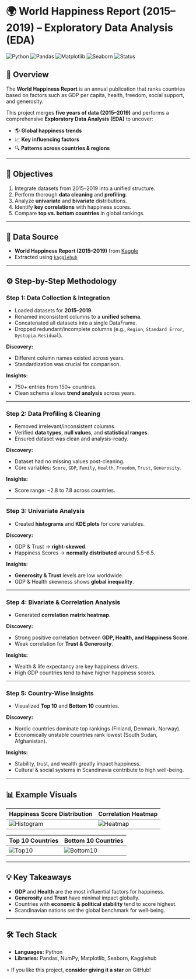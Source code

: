 # 🌍 World Happiness Report (2015–2019) – Exploratory Data Analysis (EDA)

![Python](https://img.shields.io/badge/Python-3.8%2B-blue)
![Pandas](https://img.shields.io/badge/Pandas-Data%20Analysis-yellowgreen)
![Matplotlib](https://img.shields.io/badge/Matplotlib-Visualization-orange)
![Seaborn](https://img.shields.io/badge/Seaborn-Statistical%20Plots-teal)
![Status](https://img.shields.io/badge/Status-Completed-brightgreen)

## 📖 Overview

The **World Happiness Report** is an annual publication that ranks countries based on factors such as GDP per capita, health, freedom, social support, and generosity.

This project merges **five years of data (2015–2019)** and performs a comprehensive **Exploratory Data Analysis (EDA)** to uncover:
- 🌎 **Global happiness trends**
- 📈 **Key influencing factors**
- 🔍 **Patterns across countries & regions**

---

## 🎯 Objectives

1. Integrate datasets from 2015–2019 into a unified structure.
2. Perform thorough **data cleaning** and **profiling**.
3. Analyze **univariate** and **bivariate** distributions.
4. Identify **key correlations** with happiness scores.
5. Compare **top vs. bottom countries** in global rankings.

---

## 📂 Data Source

- **World Happiness Report (2015–2019)** from [Kaggle](https://www.kaggle.com)
- Extracted using [`kagglehub`](https://github.com/Kaggle/kagglehub)

---

## ⚙️ Step-by-Step Methodology

### **Step 1: Data Collection & Integration**
- Loaded datasets for **2015–2019**.
- Renamed inconsistent columns to a **unified schema**.
- Concatenated all datasets into a single DataFrame.
- Dropped redundant/incomplete columns (e.g., `Region`, `Standard Error`, `Dystopia.Residual`).

**Discovery:**  
- Different column names existed across years.
- Standardization was crucial for comparison.

**Insights:**  
- 750+ entries from 150+ countries.
- Clean schema allows **trend analysis** across years.

---

### **Step 2: Data Profiling & Cleaning**
- Removed irrelevant/inconsistent columns.
- Verified **data types**, **null values**, and **statistical ranges**.
- Ensured dataset was clean and analysis-ready.

**Discovery:**  
- Dataset had no missing values post-cleaning.
- Core variables: `Score`, `GDP`, `Family`, `Health`, `Freedom`, `Trust`, `Generosity`.

**Insights:**  
- Score range: ~2.8 to 7.8 across countries.

---

### **Step 3: Univariate Analysis**
- Created **histograms** and **KDE plots** for core variables.

**Discovery:**  
- GDP & Trust → **right-skewed**.
- Happiness Scores → **normally distributed** around 5.5–6.5.

**Insights:**  
- **Generosity & Trust** levels are low worldwide.
- GDP & Health skewness shows **global inequality**.

---

### **Step 4: Bivariate & Correlation Analysis**
- Generated **correlation matrix heatmap**.

**Discovery:**  
- Strong positive correlation between **GDP, Health, and Happiness Score**.
- Weak correlation for **Trust & Generosity**.

**Insights:**  
- Wealth & life expectancy are key happiness drivers.
- High GDP countries tend to have higher happiness scores.

---

### **Step 5: Country-Wise Insights**
- Visualized **Top 10** and **Bottom 10** countries.

**Discovery:**  
- Nordic countries dominate top rankings (Finland, Denmark, Norway).
- Economically unstable countries rank lowest (South Sudan, Afghanistan).

**Insights:**  
- Stability, trust, and wealth greatly impact happiness.
- Cultural & social systems in Scandinavia contribute to high well-being.

---

## 📊 Example Visuals

| Happiness Score Distribution | Correlation Heatmap |
|------------------------------|---------------------|
| ![Histogram](https://github.com/user-attachments/assets/82861531-d618-477e-88f6-43e50705af23) | ![Heatmap](https://github.com/user-attachments/assets/eaeed8eb-8f97-4deb-8f4d-e516b8eefa78) |

| Top 10 Countries | Bottom 10 Countries |
|------------------|---------------------|
| ![Top10](https://github.com/user-attachments/assets/143dd605-0483-401e-a0b6-a74ea3bd0407) | ![Bottom10](https://github.com/user-attachments/assets/b97dca99-cfa6-4991-9e34-b04715007daf) |


---

## 💡 Key Takeaways
- **GDP** and **Health** are the most influential factors for happiness.
- **Generosity** and **Trust** have minimal impact globally.
- Countries with **economic & political stability** tend to score highest.
- Scandinavian nations set the global benchmark for well-being.

---

## 🛠️ Tech Stack
- **Languages:** Python
- **Libraries:** Pandas, NumPy, Matplotlib, Seaborn, Kagglehub



⭐ If you like this project, **consider giving it a star** on GitHub!

